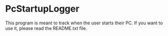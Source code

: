# PcStartupLogger
This program is meant to track when the user starts their PC. If you want to use it, please read the README.txt file.
